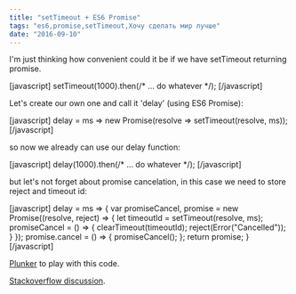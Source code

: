 ```yaml
---
title: "setTimeout + ES6 Promise"
tags: "es6,promise,setTimeout,Хочу сделать мир лучше"
date: "2016-09-10"
---
```


I'm just thinking how convenient could it be if we have setTimeout returning promise.

[javascript] setTimeout(1000).then(/\* ... do whatever \*/); [/javascript]

Let's create our own one and call it 'delay' (using ES6 Promise):

[javascript] delay = ms => new Promise(resolve => setTimeout(resolve, ms)); [/javascript]

so now we already can use our delay function:

[javascript] delay(1000).then(/\* ... do whatever \*/); [/javascript]

but let's not forget about promise cancelation, in this case we need to store reject and timeout id:

[javascript] delay = ms => { var promiseCancel, promise = new Promise((resolve, reject) => { let timeoutId = setTimeout(resolve, ms); promiseCancel = () => { clearTimeout(timeoutId); reject(Error("Cancelled")); } }); promise.cancel = () => { promiseCancel(); }; return promise; } [/javascript]

[Plunker](https://plnkr.co/edit/TeqWpQmj6QD6KlajEc5Z?p=preview) to play with this code.

[Stackoverflow discussion](https://stackoverflow.com/a/34255423/274500).
